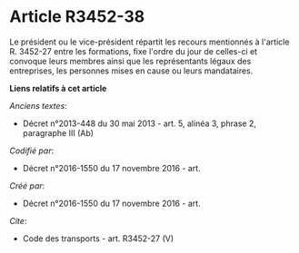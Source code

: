 # Article R3452-38

Le président ou le vice-président répartit les recours mentionnés à l'article R. 3452-27 entre les formations, fixe l'ordre
du jour de celles-ci et convoque leurs membres ainsi que les représentants légaux des entreprises, les personnes mises en
cause ou leurs mandataires.

**Liens relatifs à cet article**

_Anciens textes_:

  - Décret n°2013-448 du 30 mai 2013 - art. 5, alinéa 3, phrase 2, paragraphe III  (Ab)

_Codifié par_:

  - Décret n°2016-1550 du 17 novembre 2016 - art.

_Créé par_:

  - Décret n°2016-1550 du 17 novembre 2016 - art.

_Cite_:

  - Code des transports - art. R3452-27 (V)
